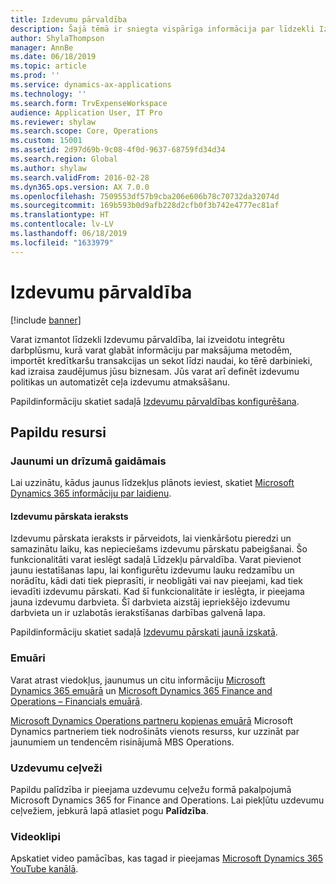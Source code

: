 ```yaml
---
title: Izdevumu pārvaldība
description: Šajā tēmā ir sniegta vispārīga informācija par līdzekli Izdevumu pārvaldība, kā arī saites uz papildu resursiem. Varat izmantot līdzekli Izdevumu pārvaldība, lai izveidotu integrētu darbplūsmu, kurā varat glabāt informāciju par maksājuma metodēm, importēt kredītkaršu transakcijas un sekot līdzi naudai, ko tērē darbinieki, kad izraisa zaudējumus jūsu biznesam.
author: ShylaThompson
manager: AnnBe
ms.date: 06/18/2019
ms.topic: article
ms.prod: ''
ms.service: dynamics-ax-applications
ms.technology: ''
ms.search.form: TrvExpenseWorkspace
audience: Application User, IT Pro
ms.reviewer: shylaw
ms.search.scope: Core, Operations
ms.custom: 15001
ms.assetid: 2d97d69b-9c08-4f0d-9637-68759fd34d34
ms.search.region: Global
ms.author: shylaw
ms.search.validFrom: 2016-02-28
ms.dyn365.ops.version: AX 7.0.0
ms.openlocfilehash: 7509553df57b9cba206e606b78c70732da32074d
ms.sourcegitcommit: 169b593b0d9afb228d2cfb0f3b742e4777ec81af
ms.translationtype: HT
ms.contentlocale: lv-LV
ms.lasthandoff: 06/18/2019
ms.locfileid: "1633979"
---
```

# <a name="expense-management"></a>Izdevumu pārvaldība

[!include [banner](../includes/banner.md)]

Varat izmantot līdzekli Izdevumu pārvaldība, lai izveidotu integrētu darbplūsmu, kurā varat glabāt informāciju par maksājuma metodēm, importēt kredītkaršu transakcijas un sekot līdzi naudai, ko tērē darbinieki, kad izraisa zaudējumus jūsu biznesam. Jūs varat arī definēt izdevumu politikas un automatizēt ceļa izdevumu atmaksāšanu.

Papildinformāciju skatiet sadaļā [Izdevumu pārvaldības konfigurēšana](plan-expense-management.md).

## <a name="additional-resources"></a>Papildu resursi

### <a name="whats-new-and-in-development"></a>Jaunumi un drīzumā gaidāmais

Lai uzzinātu, kādus jaunus līdzekļus plānots ieviest, skatiet [Microsoft Dynamics 365 informāciju par laidienu](https://go.microsoft.com/fwlink/?linkid=2010158).

#### <a name="expense-report-entry"></a>Izdevumu pārskata ieraksts

Izdevumu pārskata ieraksts ir pārveidots, lai vienkāršotu pieredzi un samazinātu laiku, kas nepieciešams izdevumu pārskatu pabeigšanai. Šo funkcionalitāti varat ieslēgt sadaļā Līdzekļu pārvaldība. Varat pievienot jaunu iestatīšanas lapu, lai konfigurētu izdevumu lauku redzamību un norādītu, kādi dati tiek pieprasīti, ir neobligāti vai nav pieejami, kad tiek ievadīti izdevumu pārskati. Kad šī funkcionalitāte ir ieslēgta, ir pieejama jauna izdevumu darbvieta. Šī darbvieta aizstāj iepriekšējo izdevumu darbvieta un ir uzlabotās ierakstīšanas darbības galvenā lapa.

Papildinformāciju skatiet sadaļā [Izdevumu pārskati jaunā izskatā](ExpenseWorkspaceNew.md).

### <a name="blogs"></a>Emuāri

Varat atrast viedokļus, jaunumus un citu informāciju [Microsoft Dynamics 365 emuārā](https://community.dynamics.com/b/msftdynamicsblog?c=Enterprise) un [Microsoft Dynamics 365 Finance and Operations – Financials emuārā](https://community.dynamics.com/365/financeandoperations/b/financials).

[Microsoft Dynamics Operations partneru kopienas emuārā](https://community.dynamics.com/partner/b/operationspartnercommunityblog) Microsoft Dynamics partneriem tiek nodrošināts vienots resurss, kur uzzināt par jaunumiem un tendencēm risinājumā MBS Operations.

### <a name="task-guides"></a>Uzdevumu ceļveži

Papildu palīdzība ir pieejama uzdevumu ceļvežu formā pakalpojumā Microsoft Dynamics 365 for Finance and Operations. Lai piekļūtu uzdevumu ceļvežiem, jebkurā lapā atlasiet pogu **Palīdzība**.

### <a name="videos"></a>Videoklipi

Apskatiet video pamācības, kas tagad ir pieejamas [Microsoft Dynamics 365 YouTube kanālā](https://www.youtube.com/channel/UCJGCg4rB3QSs8y_1FquelBQ).
